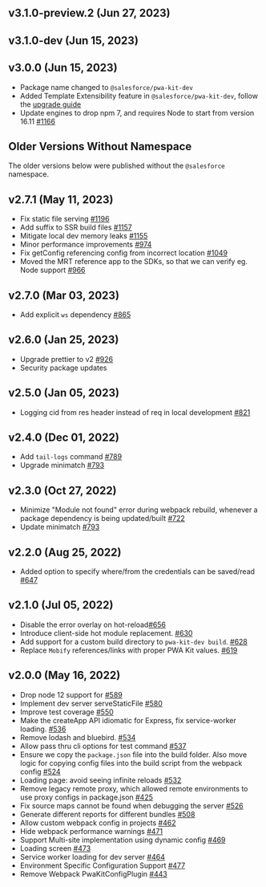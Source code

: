 ## v3.1.0-preview.2 (Jun 27, 2023)
## v3.1.0-dev (Jun 15, 2023)
## v3.0.0 (Jun 15, 2023)

-   Package name changed to `@salesforce/pwa-kit-dev`
-   Added Template Extensibility feature in `@salesforce/pwa-kit-dev`, follow the [upgrade guide](https://developer.salesforce.com/docs/commerce/pwa-kit-managed-runtime/guide/upgrade-to-v3.html)
-   Update engines to drop npm 7, and requires Node to start from version 16.11 [#1166](https://github.com/SalesforceCommerceCloud/pwa-kit/pull/1166)

## Older Versions Without Namespace

The older versions below were published without the `@salesforce` namespace.

## v2.7.1 (May 11, 2023)

-   Fix static file serving [#1196](https://github.com/SalesforceCommerceCloud/pwa-kit/pull/1196)
-   Add suffix to SSR build files [#1157](https://github.com/SalesforceCommerceCloud/pwa-kit/pull/1157)
-   Mitigate local dev memory leaks [#1155](https://github.com/SalesforceCommerceCloud/pwa-kit/pull/1155)
-   Minor performance improvements [#974](https://github.com/SalesforceCommerceCloud/pwa-kit/pull/974)
-   Fix getConfig referencing config from incorrect location [#1049](https://github.com/SalesforceCommerceCloud/pwa-kit/pull/1049)
-   Moved the MRT reference app to the SDKs, so that we can verify eg. Node support [#966](https://github.com/SalesforceCommerceCloud/pwa-kit/pull/966)

## v2.7.0 (Mar 03, 2023)

-   Add explicit `ws` dependency [#865](https://github.com/SalesforceCommerceCloud/pwa-kit/pull/865)

## v2.6.0 (Jan 25, 2023)

-   Upgrade prettier to v2 [#926](https://github.com/SalesforceCommerceCloud/pwa-kit/pull/926)
-   Security package updates

## v2.5.0 (Jan 05, 2023)

-   Logging cid from res header instead of req in local development [#821](https://github.com/SalesforceCommerceCloud/pwa-kit/pull/821)

## v2.4.0 (Dec 01, 2022)

-   Add `tail-logs` command [#789](https://github.com/SalesforceCommerceCloud/pwa-kit/pull/789)
-   Upgrade minimatch [#793](https://github.com/SalesforceCommerceCloud/pwa-kit/pull/793)

## v2.3.0 (Oct 27, 2022)

-   Minimize "Module not found" error during webpack rebuild, whenever a package dependency is being updated/built [#722](https://github.com/SalesforceCommerceCloud/pwa-kit/pull/722)
-   Update minimatch [#793](https://github.com/SalesforceCommerceCloud/pwa-kit/pull/793)

## v2.2.0 (Aug 25, 2022)

-   Added option to specify where/from the credentials can be saved/read [#647](https://github.com/SalesforceCommerceCloud/pwa-kit/pull/647)

## v2.1.0 (Jul 05, 2022)

-   Disable the error overlay on hot-reload[#656](https://github.com/SalesforceCommerceCloud/pwa-kit/pull/656/)
-   Introduce client-side hot module replacement. [#630](https://github.com/SalesforceCommerceCloud/pwa-kit/pull/630)
-   Add support for a custom build directory to `pwa-kit-dev build`. [#628](https://github.com/SalesforceCommerceCloud/pwa-kit/pull/628)
-   Replace `Mobify` references/links with proper PWA Kit values. [#619](https://github.com/SalesforceCommerceCloud/pwa-kit/pull/619)

## v2.0.0 (May 16, 2022)

-   Drop node 12 support for [#589](https://github.com/SalesforceCommerceCloud/pwa-kit/pull/589)
-   Implement dev server serveStaticFile [#580](https://github.com/SalesforceCommerceCloud/pwa-kit/pull/580)
-   Improve test coverage [#550](https://github.com/SalesforceCommerceCloud/pwa-kit/pull/550)
-   Make the createApp API idiomatic for Express, fix service-worker loading. [#536](https://github.com/SalesforceCommerceCloud/pwa-kit/pull/536)
-   Remove lodash and bluebird. [#534](https://github.com/SalesforceCommerceCloud/pwa-kit/pull/534)
-   Allow pass thru cli options for test command [#537](https://github.com/SalesforceCommerceCloud/pwa-kit/pull/537)
-   Ensure we copy the `package.json` file into the build folder. Also move logic for copying config files into the build script from the webpack config [#524](https://github.com/SalesforceCommerceCloud/pwa-kit/pull/524)
-   Loading page: avoid seeing infinite reloads [#532](https://github.com/SalesforceCommerceCloud/pwa-kit/pull/532)
-   Remove legacy remote proxy, which allowed remote environments to use proxy configs in package.json [#425](https://github.com/SalesforceCommerceCloud/pwa-kit/pull/425)
-   Fix source maps cannot be found when debugging the server [#526](https://github.com/SalesforceCommerceCloud/pwa-kit/pull/526)
-   Generate different reports for different bundles [#508](https://github.com/SalesforceCommerceCloud/pwa-kit/pull/508)
-   Allow custom webpack config in projects [#462](https://github.com/SalesforceCommerceCloud/pwa-kit/pull/462)
-   Hide webpack performance warnings [#471](https://github.com/SalesforceCommerceCloud/pwa-kit/pull/471)
-   Support Multi-site implementation using dynamic config [#469](https://github.com/SalesforceCommerceCloud/pwa-kit/pull/469)
-   Loading screen [#473](https://github.com/SalesforceCommerceCloud/pwa-kit/pull/473)
-   Service worker loading for dev server [#464](https://github.com/SalesforceCommerceCloud/pwa-kit/pull/464)
-   Environment Specific Configuration Support [#477](https://github.com/SalesforceCommerceCloud/pwa-kit/pull/447)
-   Remove Webpack PwaKitConfigPlugin [#443](https://github.com/SalesforceCommerceCloud/pwa-kit/pull/443)
